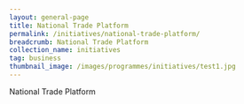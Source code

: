 ```yaml
---
layout: general-page
title: National Trade Platform
permalink: /initiatives/national-trade-platform/
breadcrumb: National Trade Platform
collection_name: initiatives
tag: business
thumbnail_image: /images/programmes/initiatives/test1.jpg
---
```


National Trade Platform